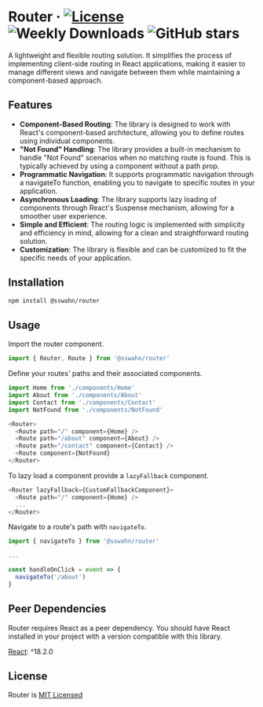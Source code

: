 # Router · [![License](https://img.shields.io/badge/License-MIT-blue.svg)](https://github.com/sswahn/router/blob/main/LICENSE) ![Weekly Downloads](https://img.shields.io/npm/dw/@sswahn/router) ![GitHub stars](https://img.shields.io/github/stars/sswahn/router?style=social)

A lightweight and flexible routing solution. It simplifies the process of implementing client-side routing in React applications, making it easier to manage different views and navigate between them while maintaining a component-based approach.

## Features

- **Component-Based Routing**: The library is designed to work with React's component-based architecture, allowing you to define routes using individual components.
- **"Not Found" Handling**: The library provides a built-in mechanism to handle "Not Found" scenarios when no matching route is found. This is typically achieved by using a component without a path prop.
- **Programmatic Navigation**: It supports programmatic navigation through a navigateTo function, enabling you to navigate to specific routes in your application.
- **Asynchronous Loading**: The library supports lazy loading of components through React's Suspense mechanism, allowing for a smoother user experience.
- **Simple and Efficient**: The routing logic is implemented with simplicity and efficiency in mind, allowing for a clean and straightforward routing solution.
- **Customization**: The library is flexible and can be customized to fit the specific needs of your application.

<!-- - Route guards (before and after route change) -->

## Installation  
```bash
npm install @sswahn/router
```  

## Usage
Import the router component.  
```javascript
import { Router, Route } from '@sswahn/router'
```  

Define your routes' paths and their associated components.  
```javascript
import Home from './components/Home'
import About from './components/About'
import Contact from './components/Contact'
import NotFound from './components/NotFound'

<Router>
  <Route path="/" component={Home} />
  <Route path="/about" component={About} />
  <Route path="/contact" component={Contact} />
  <Route component={NotFound}
</Router>
```  

To lazy load a component provide a `lazyFallback` component.  
```javascript
<Router lazyFallback={CustomFallbackComponent}>
  <Route path="/" component={Home} />
  ...
</Router>
```  

Navigate to a route's path with `navigateTo`.  
```javascript
import { navigateTo } from '@sswahn/router'

...

const handleOnClick = event => {
  navigateTo('/about')
}
```

## Peer Dependencies

Router requires React as a peer dependency. You should have React installed in your project with a version compatible with this library.

[React](https://reactjs.org/): ^18.2.0


## License
Router is [MIT Licensed](https://github.com/sswahn/router/blob/main/LICENSE)
